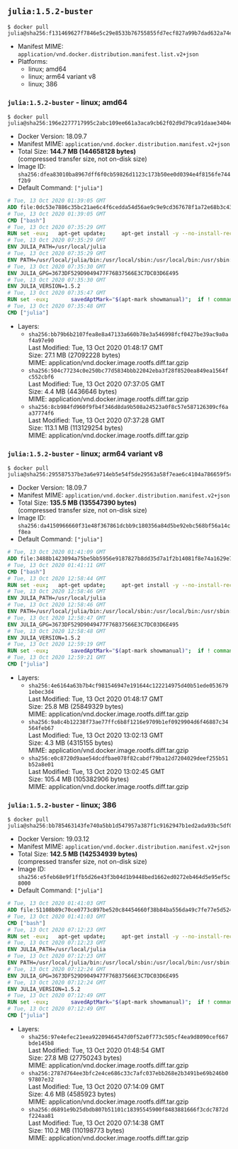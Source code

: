 ## `julia:1.5.2-buster`

```console
$ docker pull julia@sha256:f131469627f7846e5c29e8533b76755855fd7ecf827a99b7dad632a74ec9da0a
```

-	Manifest MIME: `application/vnd.docker.distribution.manifest.list.v2+json`
-	Platforms:
	-	linux; amd64
	-	linux; arm64 variant v8
	-	linux; 386

### `julia:1.5.2-buster` - linux; amd64

```console
$ docker pull julia@sha256:196e2277717995c2abc109ee661a3aca9cb62f02d9d79ca91daae3404ea3ff8c
```

-	Docker Version: 18.09.7
-	Manifest MIME: `application/vnd.docker.distribution.manifest.v2+json`
-	Total Size: **144.7 MB (144658128 bytes)**  
	(compressed transfer size, not on-disk size)
-	Image ID: `sha256:dfea83010ba8967dff6f0cb59826d1123c173b50ee0d0394e4f8156fe744f2b9`
-	Default Command: `["julia"]`

```dockerfile
# Tue, 13 Oct 2020 01:39:05 GMT
ADD file:0dc53e7886c35bc21ae6c4f6cedda54d56ae9c9e9cd367678f1a72e68b3c43d4 in / 
# Tue, 13 Oct 2020 01:39:05 GMT
CMD ["bash"]
# Tue, 13 Oct 2020 07:35:29 GMT
RUN set -eux; 	apt-get update; 	apt-get install -y --no-install-recommends 		ca-certificates 		curl 	; 	rm -rf /var/lib/apt/lists/*
# Tue, 13 Oct 2020 07:35:29 GMT
ENV JULIA_PATH=/usr/local/julia
# Tue, 13 Oct 2020 07:35:29 GMT
ENV PATH=/usr/local/julia/bin:/usr/local/sbin:/usr/local/bin:/usr/sbin:/usr/bin:/sbin:/bin
# Tue, 13 Oct 2020 07:35:30 GMT
ENV JULIA_GPG=3673DF529D9049477F76B37566E3C7DC03D6E495
# Tue, 13 Oct 2020 07:35:30 GMT
ENV JULIA_VERSION=1.5.2
# Tue, 13 Oct 2020 07:35:47 GMT
RUN set -eux; 		savedAptMark="$(apt-mark showmanual)"; 	if ! command -v gpg > /dev/null; then 		apt-get update; 		apt-get install -y --no-install-recommends 			gnupg 			dirmngr 		; 		rm -rf /var/lib/apt/lists/*; 	fi; 		dpkgArch="$(dpkg --print-architecture)"; 	case "${dpkgArch##*-}" in 		amd64) tarArch='x86_64'; dirArch='x64'; sha256='6da704fadcefa39725503e4c7a9cfa1a570ba8a647c4bd8de69a118f43584630' ;; 		arm64) tarArch='aarch64'; dirArch='aarch64'; sha256='1e38dca697e569700e151a1d66021de142a7fd1ccc53bed47367ed72826bfde1' ;; 		i386) tarArch='i686'; dirArch='x86'; sha256='c4c260113dc8c4e9ac3638042b589e63e9a4b914822f5601a2368986281b977f' ;; 		*) echo >&2 "error: current architecture ($dpkgArch) does not have a corresponding Julia binary release"; exit 1 ;; 	esac; 		folder="$(echo "$JULIA_VERSION" | cut -d. -f1-2)"; 	curl -fL -o julia.tar.gz.asc "https://julialang-s3.julialang.org/bin/linux/${dirArch}/${folder}/julia-${JULIA_VERSION}-linux-${tarArch}.tar.gz.asc"; 	curl -fL -o julia.tar.gz     "https://julialang-s3.julialang.org/bin/linux/${dirArch}/${folder}/julia-${JULIA_VERSION}-linux-${tarArch}.tar.gz"; 		echo "${sha256} *julia.tar.gz" | sha256sum -c -; 		export GNUPGHOME="$(mktemp -d)"; 	gpg --batch --keyserver ha.pool.sks-keyservers.net --recv-keys "$JULIA_GPG"; 	gpg --batch --verify julia.tar.gz.asc julia.tar.gz; 	command -v gpgconf > /dev/null && gpgconf --kill all; 	rm -rf "$GNUPGHOME" julia.tar.gz.asc; 		mkdir "$JULIA_PATH"; 	tar -xzf julia.tar.gz -C "$JULIA_PATH" --strip-components 1; 	rm julia.tar.gz; 		apt-mark auto '.*' > /dev/null; 	[ -z "$savedAptMark" ] || apt-mark manual $savedAptMark; 	apt-get purge -y --auto-remove -o APT::AutoRemove::RecommendsImportant=false; 		julia --version
# Tue, 13 Oct 2020 07:35:48 GMT
CMD ["julia"]
```

-	Layers:
	-	`sha256:bb79b6b2107fea8e8a47133a660b78e3a546998fcf0427be39ac9a0af4a97e90`  
		Last Modified: Tue, 13 Oct 2020 01:48:17 GMT  
		Size: 27.1 MB (27092228 bytes)  
		MIME: application/vnd.docker.image.rootfs.diff.tar.gzip
	-	`sha256:504c77234c0e250bc77d5834bbb22042eba3f28f8520ea849ea1564fc552cbf6`  
		Last Modified: Tue, 13 Oct 2020 07:37:05 GMT  
		Size: 4.4 MB (4436646 bytes)  
		MIME: application/vnd.docker.image.rootfs.diff.tar.gzip
	-	`sha256:8cb984fd960f9fb4f346d8da9b508a24523a0f8c57e587126309cf6aa37774f6`  
		Last Modified: Tue, 13 Oct 2020 07:37:28 GMT  
		Size: 113.1 MB (113129254 bytes)  
		MIME: application/vnd.docker.image.rootfs.diff.tar.gzip

### `julia:1.5.2-buster` - linux; arm64 variant v8

```console
$ docker pull julia@sha256:295587537be3a6e9714eb5e54f5de29563a58f7eae6c4104a786659f5c239daf
```

-	Docker Version: 18.09.7
-	Manifest MIME: `application/vnd.docker.distribution.manifest.v2+json`
-	Total Size: **135.5 MB (135547390 bytes)**  
	(compressed transfer size, not on-disk size)
-	Image ID: `sha256:da4150966660f31e48f367861dcbb9c180356a84d5be92ebc568bf56a14cf8ea`
-	Default Command: `["julia"]`

```dockerfile
# Tue, 13 Oct 2020 01:41:09 GMT
ADD file:3488b1423094a75be5bb5956e9187827b8dd35d7a1f2b14081f8e74a1629e7d0 in / 
# Tue, 13 Oct 2020 01:41:11 GMT
CMD ["bash"]
# Tue, 13 Oct 2020 12:58:44 GMT
RUN set -eux; 	apt-get update; 	apt-get install -y --no-install-recommends 		ca-certificates 		curl 	; 	rm -rf /var/lib/apt/lists/*
# Tue, 13 Oct 2020 12:58:46 GMT
ENV JULIA_PATH=/usr/local/julia
# Tue, 13 Oct 2020 12:58:46 GMT
ENV PATH=/usr/local/julia/bin:/usr/local/sbin:/usr/local/bin:/usr/sbin:/usr/bin:/sbin:/bin
# Tue, 13 Oct 2020 12:58:47 GMT
ENV JULIA_GPG=3673DF529D9049477F76B37566E3C7DC03D6E495
# Tue, 13 Oct 2020 12:58:48 GMT
ENV JULIA_VERSION=1.5.2
# Tue, 13 Oct 2020 12:59:19 GMT
RUN set -eux; 		savedAptMark="$(apt-mark showmanual)"; 	if ! command -v gpg > /dev/null; then 		apt-get update; 		apt-get install -y --no-install-recommends 			gnupg 			dirmngr 		; 		rm -rf /var/lib/apt/lists/*; 	fi; 		dpkgArch="$(dpkg --print-architecture)"; 	case "${dpkgArch##*-}" in 		amd64) tarArch='x86_64'; dirArch='x64'; sha256='6da704fadcefa39725503e4c7a9cfa1a570ba8a647c4bd8de69a118f43584630' ;; 		arm64) tarArch='aarch64'; dirArch='aarch64'; sha256='1e38dca697e569700e151a1d66021de142a7fd1ccc53bed47367ed72826bfde1' ;; 		i386) tarArch='i686'; dirArch='x86'; sha256='c4c260113dc8c4e9ac3638042b589e63e9a4b914822f5601a2368986281b977f' ;; 		*) echo >&2 "error: current architecture ($dpkgArch) does not have a corresponding Julia binary release"; exit 1 ;; 	esac; 		folder="$(echo "$JULIA_VERSION" | cut -d. -f1-2)"; 	curl -fL -o julia.tar.gz.asc "https://julialang-s3.julialang.org/bin/linux/${dirArch}/${folder}/julia-${JULIA_VERSION}-linux-${tarArch}.tar.gz.asc"; 	curl -fL -o julia.tar.gz     "https://julialang-s3.julialang.org/bin/linux/${dirArch}/${folder}/julia-${JULIA_VERSION}-linux-${tarArch}.tar.gz"; 		echo "${sha256} *julia.tar.gz" | sha256sum -c -; 		export GNUPGHOME="$(mktemp -d)"; 	gpg --batch --keyserver ha.pool.sks-keyservers.net --recv-keys "$JULIA_GPG"; 	gpg --batch --verify julia.tar.gz.asc julia.tar.gz; 	command -v gpgconf > /dev/null && gpgconf --kill all; 	rm -rf "$GNUPGHOME" julia.tar.gz.asc; 		mkdir "$JULIA_PATH"; 	tar -xzf julia.tar.gz -C "$JULIA_PATH" --strip-components 1; 	rm julia.tar.gz; 		apt-mark auto '.*' > /dev/null; 	[ -z "$savedAptMark" ] || apt-mark manual $savedAptMark; 	apt-get purge -y --auto-remove -o APT::AutoRemove::RecommendsImportant=false; 		julia --version
# Tue, 13 Oct 2020 12:59:21 GMT
CMD ["julia"]
```

-	Layers:
	-	`sha256:4e6164a63b7b4cf981546947e191644c122214975d40b51ede0536791ebec3d4`  
		Last Modified: Tue, 13 Oct 2020 01:48:17 GMT  
		Size: 25.8 MB (25849329 bytes)  
		MIME: application/vnd.docker.image.rootfs.diff.tar.gzip
	-	`sha256:9a8c4b12238f73ae77ffc6b8f1216e9709b1ef0929904d6f46887c34564feb67`  
		Last Modified: Tue, 13 Oct 2020 13:02:13 GMT  
		Size: 4.3 MB (4315155 bytes)  
		MIME: application/vnd.docker.image.rootfs.diff.tar.gzip
	-	`sha256:e0c8720d9aae54dcdfbae078f82cabdf79ba12d7204029deef255b51b52a8e01`  
		Last Modified: Tue, 13 Oct 2020 13:02:45 GMT  
		Size: 105.4 MB (105382906 bytes)  
		MIME: application/vnd.docker.image.rootfs.diff.tar.gzip

### `julia:1.5.2-buster` - linux; 386

```console
$ docker pull julia@sha256:bb785463143fe740a5bb1d547957a387f1c9162947b1ed2ada93bc5df0e09c25
```

-	Docker Version: 19.03.12
-	Manifest MIME: `application/vnd.docker.distribution.manifest.v2+json`
-	Total Size: **142.5 MB (142534939 bytes)**  
	(compressed transfer size, not on-disk size)
-	Image ID: `sha256:e5feb68e9f1ffb5d26e43f3b04d1b9448bed1662ed0272eb464d5e95ef5c8000`
-	Default Command: `["julia"]`

```dockerfile
# Tue, 13 Oct 2020 01:41:03 GMT
ADD file:51108b89c70ce0773c897be520c84454660f38b84ba556da49c7fe77e5d52416 in / 
# Tue, 13 Oct 2020 01:41:03 GMT
CMD ["bash"]
# Tue, 13 Oct 2020 07:12:23 GMT
RUN set -eux; 	apt-get update; 	apt-get install -y --no-install-recommends 		ca-certificates 		curl 	; 	rm -rf /var/lib/apt/lists/*
# Tue, 13 Oct 2020 07:12:23 GMT
ENV JULIA_PATH=/usr/local/julia
# Tue, 13 Oct 2020 07:12:23 GMT
ENV PATH=/usr/local/julia/bin:/usr/local/sbin:/usr/local/bin:/usr/sbin:/usr/bin:/sbin:/bin
# Tue, 13 Oct 2020 07:12:24 GMT
ENV JULIA_GPG=3673DF529D9049477F76B37566E3C7DC03D6E495
# Tue, 13 Oct 2020 07:12:24 GMT
ENV JULIA_VERSION=1.5.2
# Tue, 13 Oct 2020 07:12:49 GMT
RUN set -eux; 		savedAptMark="$(apt-mark showmanual)"; 	if ! command -v gpg > /dev/null; then 		apt-get update; 		apt-get install -y --no-install-recommends 			gnupg 			dirmngr 		; 		rm -rf /var/lib/apt/lists/*; 	fi; 		dpkgArch="$(dpkg --print-architecture)"; 	case "${dpkgArch##*-}" in 		amd64) tarArch='x86_64'; dirArch='x64'; sha256='6da704fadcefa39725503e4c7a9cfa1a570ba8a647c4bd8de69a118f43584630' ;; 		arm64) tarArch='aarch64'; dirArch='aarch64'; sha256='1e38dca697e569700e151a1d66021de142a7fd1ccc53bed47367ed72826bfde1' ;; 		i386) tarArch='i686'; dirArch='x86'; sha256='c4c260113dc8c4e9ac3638042b589e63e9a4b914822f5601a2368986281b977f' ;; 		*) echo >&2 "error: current architecture ($dpkgArch) does not have a corresponding Julia binary release"; exit 1 ;; 	esac; 		folder="$(echo "$JULIA_VERSION" | cut -d. -f1-2)"; 	curl -fL -o julia.tar.gz.asc "https://julialang-s3.julialang.org/bin/linux/${dirArch}/${folder}/julia-${JULIA_VERSION}-linux-${tarArch}.tar.gz.asc"; 	curl -fL -o julia.tar.gz     "https://julialang-s3.julialang.org/bin/linux/${dirArch}/${folder}/julia-${JULIA_VERSION}-linux-${tarArch}.tar.gz"; 		echo "${sha256} *julia.tar.gz" | sha256sum -c -; 		export GNUPGHOME="$(mktemp -d)"; 	gpg --batch --keyserver ha.pool.sks-keyservers.net --recv-keys "$JULIA_GPG"; 	gpg --batch --verify julia.tar.gz.asc julia.tar.gz; 	command -v gpgconf > /dev/null && gpgconf --kill all; 	rm -rf "$GNUPGHOME" julia.tar.gz.asc; 		mkdir "$JULIA_PATH"; 	tar -xzf julia.tar.gz -C "$JULIA_PATH" --strip-components 1; 	rm julia.tar.gz; 		apt-mark auto '.*' > /dev/null; 	[ -z "$savedAptMark" ] || apt-mark manual $savedAptMark; 	apt-get purge -y --auto-remove -o APT::AutoRemove::RecommendsImportant=false; 		julia --version
# Tue, 13 Oct 2020 07:12:49 GMT
CMD ["julia"]
```

-	Layers:
	-	`sha256:97e4efec21eea92209464547d0f52a0f773c505cf4ea9d8090cef667bde145b8`  
		Last Modified: Tue, 13 Oct 2020 01:48:54 GMT  
		Size: 27.8 MB (27750243 bytes)  
		MIME: application/vnd.docker.image.rootfs.diff.tar.gzip
	-	`sha256:2787d764ee3bfc2e4ce686c33c7afc037ebb268e2b3491be69b246b097807e32`  
		Last Modified: Tue, 13 Oct 2020 07:14:09 GMT  
		Size: 4.6 MB (4585923 bytes)  
		MIME: application/vnd.docker.image.rootfs.diff.tar.gzip
	-	`sha256:d6891e9b25dbdb807b51101c18395545900f8483881666f3cdc7872df224aa81`  
		Last Modified: Tue, 13 Oct 2020 07:14:38 GMT  
		Size: 110.2 MB (110198773 bytes)  
		MIME: application/vnd.docker.image.rootfs.diff.tar.gzip
